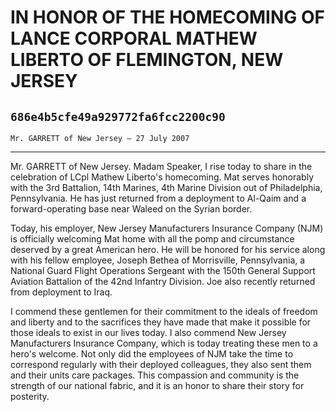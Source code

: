 # IN HONOR OF THE HOMECOMING OF LANCE CORPORAL MATHEW LIBERTO OF  FLEMINGTON, NEW JERSEY
## `686e4b5cfe49a929772fa6fcc2200c90`
`Mr. GARRETT of New Jersey — 27 July 2007`

---


Mr. GARRETT of New Jersey. Madam Speaker, I rise today to share in 
the celebration of LCpl Mathew Liberto's homecoming. Mat serves 
honorably with the 3rd Battalion, 14th Marines, 4th Marine Division out 
of Philadelphia, Pennsylvania. He has just returned from a deployment 
to Al-Qaim and a forward-operating base near Waleed on the Syrian 
border.

Today, his employer, New Jersey Manufacturers Insurance Company (NJM) 
is officially welcoming Mat home with all the pomp and circumstance 
deserved by a great American hero. He will be honored for his service 
along with his fellow employee, Joseph Bethea of Morrisville, 
Pennsylvania, a National Guard Flight Operations Sergeant with the 
150th General Support Aviation Battalion of the 42nd Infantry Division. 
Joe also recently returned from deployment to Iraq.

I commend these gentlemen for their commitment to the ideals of 
freedom and liberty and to the sacrifices they have made that make it 
possible for those ideals to exist in our lives today. I also commend 
New Jersey Manufacturers Insurance Company, which is today treating 
these men to a hero's welcome. Not only did the employees of NJM take 
the time to correspond regularly with their deployed colleagues, they 
also sent them and their units care packages. This compassion and 
community is the strength of our national fabric, and it is an honor to 
share their story for posterity.
